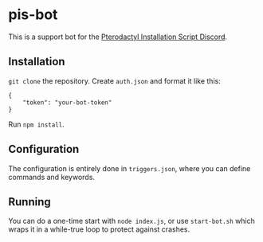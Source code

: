 # pis-bot
This is a support bot for the [Pterodactyl Installation Script Discord](https://discord.gg/zhUu4rv).

## Installation

`git clone` the repository. Create `auth.json` and format it like this:
```
{
	"token": "your-bot-token"
}
```
Run `npm install`.

## Configuration

The configuration is entirely done in `triggers.json`, where you can define commands and keywords.

## Running

You can do a one-time start with `node index.js`, or use `start-bot.sh` which wraps it in a while-true loop to protect against crashes.
